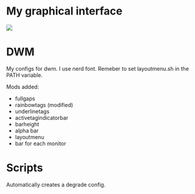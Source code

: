 # My graphical interface
<img src="./assets/desktop.gif" />

# DWM
My configs for dwm.
I use nerd font.
Remeber to set layoutmenu.sh in the PATH variable.

Mods added: 
- fullgaps
- rainbowtags (modified)
- underlinetags
- activetagindicatorbar
- barheight
- alpha bar
- layoutmenu
- bar for each monitor

# Scripts
Automatically creates a degrade config.

